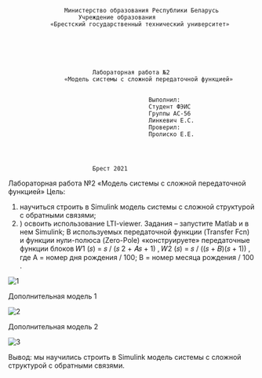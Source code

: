 					Министерство образования Республики Беларусь
						Учреждение образования
				«Брестский государственный технический университет»






							Лабораторная работа №2
					«Модель системы с сложной передаточной функцией»


											Выполнил:
											Студент ФЭИС
											Группы АС-56
											Линкевич Е.С.
											Проверил:
											Пролиско Е.Е.




							Брест 2021
Лабораторная работа №2
«Модель системы с сложной передаточной функцией»
Цель:
 1) научиться строить в Simulink модель системы с сложной структурой с обратными связями; 
2) ) освоить использование LTI-viewer. Задания – запустите Matlab и в нем Simulink;
В используемых передаточной функции (Transfer Fcn) и функции нули-полюса (Zero-Pole) «конструируете» передаточные функции блоков 𝑊1 (𝑠) = 𝑠 / (𝑠 2 + 𝐴𝑠 + 1) , 
𝑊2 (𝑠) = 𝑠 / ((𝑠 + 𝐵)(𝑠 + 1)) , где А = номер дня рождения / 100; В = номер месяца рождения / 100 .

![1](https://user-images.githubusercontent.com/80480988/143564384-2df6d637-3e45-4785-9bc2-2ef26fb3ce50.png)

Дополнительная модель 1

![2](https://user-images.githubusercontent.com/80480988/143564520-0f5aa60c-225a-43bf-8501-199755781ad1.png)

Дополнительная модель 2

![3](https://user-images.githubusercontent.com/80480988/143564626-ab3d5bf0-9871-4a11-9f41-b17528695eab.png)

Вывод: мы научились строить в Simulink модель системы с сложной структурой с обратными связями.
